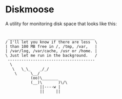 Diskmoose
=========

A utility for monitoring disk space that looks like this:

<code>
 ______________________________________ 
/ I'll let you know if there are less  \
| than 100 MB free in /, /tmp, /var,   |
| /var/log, /var/cache, /usr or /home. |
\ Just let me run in the background.   /
 -------------------------------------- 
  \
   \   \_\_    _/_/
    \      \__/
           (oo)\_______
           (__)\       )\/\
               ||----w |
               ||     ||

</code>

